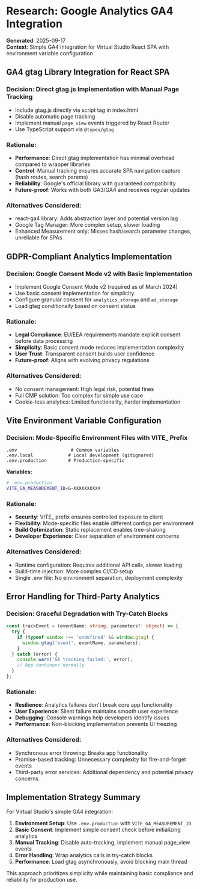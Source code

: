 # Research: Google Analytics GA4 Integration

**Generated**: 2025-09-17  
**Context**: Simple GA4 integration for Virtual Studio React SPA with environment variable configuration

## GA4 gtag Library Integration for React SPA

### Decision: Direct gtag.js Implementation with Manual Page Tracking
- Include gtag.js directly via script tag in index.html
- Disable automatic page tracking
- Implement manual `page_view` events triggered by React Router
- Use TypeScript support via `@types/gtag`

### Rationale:
- **Performance**: Direct gtag implementation has minimal overhead compared to wrapper libraries
- **Control**: Manual tracking ensures accurate SPA navigation capture (hash routes, search params)
- **Reliability**: Google's official library with guaranteed compatibility
- **Future-proof**: Works with both GA3/GA4 and receives regular updates

### Alternatives Considered:
- react-ga4 library: Adds abstraction layer and potential version lag
- Google Tag Manager: More complex setup, slower loading
- Enhanced Measurement only: Misses hash/search parameter changes, unreliable for SPAs

## GDPR-Compliant Analytics Implementation

### Decision: Google Consent Mode v2 with Basic Implementation
- Implement Google Consent Mode v2 (required as of March 2024)
- Use basic consent implementation for simplicity
- Configure granular consent for `analytics_storage` and `ad_storage`
- Load gtag conditionally based on consent status

### Rationale:
- **Legal Compliance**: EU/EEA requirements mandate explicit consent before data processing
- **Simplicity**: Basic consent mode reduces implementation complexity
- **User Trust**: Transparent consent builds user confidence
- **Future-proof**: Aligns with evolving privacy regulations

### Alternatives Considered:
- No consent management: High legal risk, potential fines
- Full CMP solution: Too complex for simple use case
- Cookie-less analytics: Limited functionality, harder implementation

## Vite Environment Variable Configuration

### Decision: Mode-Specific Environment Files with VITE_ Prefix
```
.env                    # Common variables
.env.local             # Local development (gitignored)
.env.production        # Production-specific
```

**Variables:**
```bash
# .env.production
VITE_GA_MEASUREMENT_ID=G-XXXXXXXXXX
```

### Rationale:
- **Security**: VITE_ prefix ensures controlled exposure to client
- **Flexibility**: Mode-specific files enable different configs per environment
- **Build Optimization**: Static replacement enables tree-shaking
- **Developer Experience**: Clear separation of environment concerns

### Alternatives Considered:
- Runtime configuration: Requires additional API calls, slower loading
- Build-time injection: More complex CI/CD setup
- Single .env file: No environment separation, deployment complexity

## Error Handling for Third-Party Analytics

### Decision: Graceful Degradation with Try-Catch Blocks

```typescript
const trackEvent = (eventName: string, parameters?: object) => {
  try {
    if (typeof window !== 'undefined' && window.gtag) {
      window.gtag('event', eventName, parameters);
    }
  } catch (error) {
    console.warn('GA tracking failed:', error);
    // App continues normally
  }
};
```

### Rationale:
- **Resilience**: Analytics failures don't break core app functionality
- **User Experience**: Silent failure maintains smooth user experience
- **Debugging**: Console warnings help developers identify issues
- **Performance**: Non-blocking implementation prevents UI freezing

### Alternatives Considered:
- Synchronous error throwing: Breaks app functionality
- Promise-based tracking: Unnecessary complexity for fire-and-forget events
- Third-party error services: Additional dependency and potential privacy concerns

## Implementation Strategy Summary

For Virtual Studio's simple GA4 integration:

1. **Environment Setup**: Use `.env.production` with `VITE_GA_MEASUREMENT_ID`
2. **Basic Consent**: Implement simple consent check before initializing analytics
3. **Manual Tracking**: Disable auto-tracking, implement manual page_view events
4. **Error Handling**: Wrap analytics calls in try-catch blocks
5. **Performance**: Load gtag asynchronously, avoid blocking main thread

This approach prioritizes simplicity while maintaining basic compliance and reliability for production use.